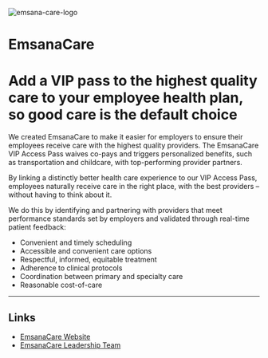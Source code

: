 ![emsana-care-logo](https://user-images.githubusercontent.com/676428/147598216-b7dfda9d-e314-4e57-bc33-872e2024a245.png)

# EmsanaCare 

# Add a VIP pass to the highest quality care to your employee health plan, so good care is the default choice

We created EmsanaCare to make it easier for employers to ensure their employees receive care with the highest quality providers. The EmsanaCare VIP Access Pass waives co-pays and triggers personalized benefits, such as transportation and childcare, with top-performing provider partners.

By linking a distinctly better health care experience to our VIP Access Pass, employees naturally receive care in the right place, with the best providers – without having to think about it.

We do this by identifying and partnering with providers that meet performance standards set by employers and validated through real-time patient feedback:

* Convenient and timely scheduling
* Accessible and convenient care options
* Respectful, informed, equitable treatment
* Adherence to clinical protocols
* Coordination between primary and specialty care
* Reasonable cost-of-care

---


## Links

* [EmsanaCare Website](https://emsanacare.com/)
* [EmsanaCare Leadership Team](https://emsanacare.com/about-emsana-care/)
